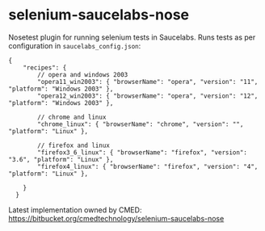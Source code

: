 # selenium-saucelabs-nose
Nosetest plugin for running selenium tests in Saucelabs. Runs tests as per configuration in `saucelabs_config.json`:
```
{
    "recipes": {
        // opera and windows 2003
        "opera11_win2003": { "browserName": "opera", "version": "11", "platform": "Windows 2003" },
        "opera12_win2003": { "browserName": "opera", "version": "12", "platform": "Windows 2003" },

        // chrome and linux
        "chrome_linux": { "browserName": "chrome", "version": "", "platform": "Linux" },

        // firefox and linux
        "firefox3_6_linux": { "browserName": "firefox", "version": "3.6", "platform": "Linux" },
        "firefox4_linux": { "browserName": "firefox", "version": "4", "platform": "Linux" },

    }
  }
 ```

Latest implementation owned by CMED:
https://bitbucket.org/cmedtechnology/selenium-saucelabs-nose
